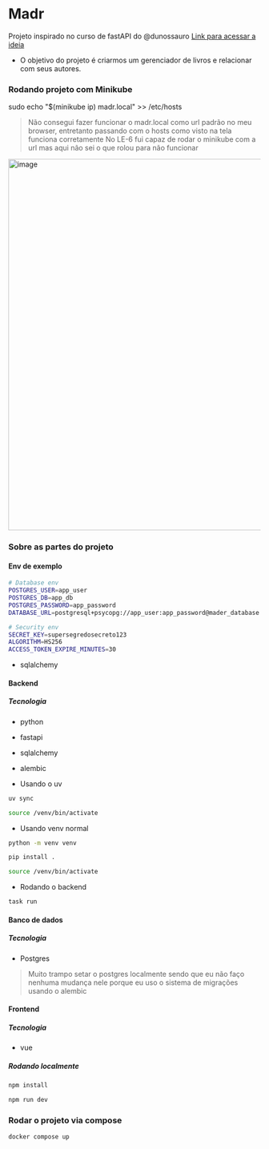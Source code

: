 # Madr
Projeto inspirado no curso de fastAPI do @dunossauro
[Link para acessar a ideia](https://fastapidozero.dunossauro.com/estavel/15/) 


- O objetivo do projeto é criarmos um gerenciador de livros e relacionar com seus autores.

### Rodando projeto com Minikube

sudo echo "$(minikube ip) madr.local" >> /etc/hosts

> Não consegui fazer funcionar o madr.local como url padrão no meu browser, entretanto passando com o hosts como visto na tela funciona corretamente
> No LE-6 fui capaz de rodar o minikube com a url mas aqui não sei o que rolou para não funcionar
<img width="957" height="742" alt="image" src="https://github.com/user-attachments/assets/fe1ea995-3f15-4e94-b555-dd81f8cca053" />


### Sobre as partes do projeto

#### Env de exemplo
```bash
# Database env
POSTGRES_USER=app_user
POSTGRES_DB=app_db
POSTGRES_PASSWORD=app_password
DATABASE_URL=postgresql+psycopg://app_user:app_password@mader_database:5432/app_db

# Security env
SECRET_KEY=supersegredosecreto123
ALGORITHM=HS256
ACCESS_TOKEN_EXPIRE_MINUTES=30
```
- sqlalchemy
#### Backend
##### Tecnologia
- python
- fastapi
- sqlalchemy
- alembic

- Usando o uv
```bash
uv sync
```
```bash
source /venv/bin/activate
```

- Usando venv normal
```bash
python -m venv venv
```
```bash
pip install .
```
```bash
source /venv/bin/activate
```

- Rodando o backend
```bash
task run
```

#### Banco de dados
##### Tecnologia
- Postgres

> Muito trampo setar o postgres localmente sendo que eu não faço nenhuma mudança
nele porque eu uso o sistema de migrações usando o alembic


#### Frontend
##### Tecnologia
- vue


##### Rodando localmente
```bash
npm install
```
```bash
npm run dev
```

### Rodar o projeto via compose
```bash
docker compose up
```

